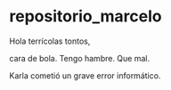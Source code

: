 # repositorio_marcelo
Hola terrícolas tontos,

cara de bola.
Tengo hambre.
Que mal.

Karla cometió un grave error informático.
